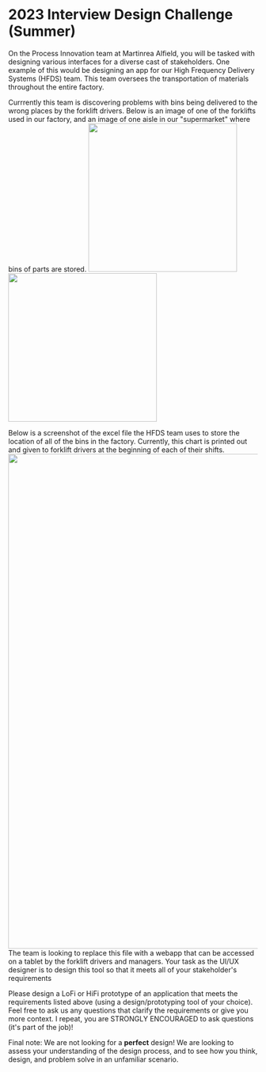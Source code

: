 # 2023 Interview Design Challenge (Summer)
On the Process Innovation team at Martinrea Alfield, you will be tasked with designing various interfaces for a diverse cast of stakeholders. One example of this would be designing an app for our High Frequency Delivery Systems (HFDS) team. This team oversees the transportation of materials throughout the entire factory.

Currrently this team is discovering problems with bins being delivered to the wrong places by the forklift drivers. 
Below is an image of one of the forklifts used in our factory, and an image of one aisle in our "supermarket" where bins of parts are stored. 
<img src="https://user-images.githubusercontent.com/44929206/221626394-c4e5b498-5098-4644-86f7-11e40021c68c.jpg" width="300">   <img src="https://user-images.githubusercontent.com/44929206/221626410-51e79413-0a86-4384-81ca-508abe4be22a.jpg" width="300">

Below is a screenshot of the excel file the HFDS team uses to store the location of all of the bins in the factory. Currently, this chart is printed out and given to forklift drivers at the beginning of each of their shifts.
<img src="https://user-images.githubusercontent.com/44929206/221627061-d2c6e5bb-b119-4cab-8202-caf2d3daed60.png" width="1000">
The team is looking to replace this file with a webapp that can be accessed on a tablet by the forklift drivers and managers. Your task as the UI/UX designer is to design this tool so that it meets all of your stakeholder's requirements

Please design a LoFi or HiFi prototype of an application that meets the requirements listed above (using a design/prototyping tool of your choice). Feel free to ask us any questions that clarify the requirements or give you more context. I repeat, you are STRONGLY ENCOURAGED to ask questions (it's part of the job)!

Final note: We are not looking for a **perfect** design! We are looking to assess your understanding of the design process, and to see how you think, design, and problem solve in an unfamiliar scenario.

